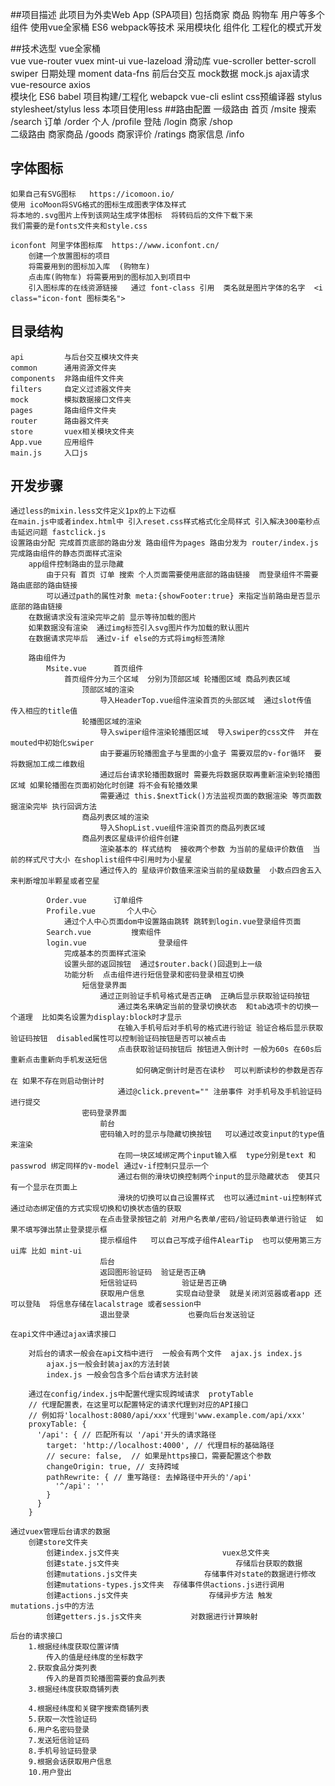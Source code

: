 ##项目描述
	此项目为外卖Web App (SPA项目)
	包括商家 商品 购物车 用户等多个组件
	使用vue全家桶 ES6 webpack等技术
	采用模块化 组件化 工程化的模式开发
	
##技术选型
	vue全家桶  
		vue vue-router vuex mint-ui vue-lazeload 
	滑动库
		vue-scroller
		better-scroll
		swiper
	日期处理
		moment
		data-fns
	前后台交互
		mock数据
			mock.js
		ajax请求
			vue-resource
			axios				
	模块化
		ES6
		babel
	项目构建/工程化
		webapck
		vue-cli
		eslint
	css预编译器
		stylus	stylesheet/stylus
		less    本项目使用less
##路由配置
	一级路由
		首页  /msite
		搜索 /search
		订单 /order
		个人 /profile
		登陆 /login
		商家 /shop		
	二级路由
		商家商品 /goods
		商家评价 /ratings
		商家信息 /info	
		
## 字体图标
	如果自己有SVG图标   https://icomoon.io/
	使用 icoMoon将SVG格式的图标生成图表字体及样式
	将本地的.svg图片上传到该网站生成字体图标  将转码后的文件下载下来
	我们需要的是fonts文件夹和style.css

	iconfont 阿里字体图标库  https://www.iconfont.cn/
		创建一个放置图标的项目
		将需要用到的图标加入库  (购物车)
		点击库(购物车) 将需要用到的图标加入到项目中
		引入图标库的在线资源链接   通过 font-class 引用  类名就是图片字体的名字  <i class="icon-font 图标类名">
		
## 目录结构
	api    		与后台交互模块文件夹
	common 		通用资源文件夹
	components  非路由组件文件夹
	filters     自定义过滤器文件夹
	mock		模拟数据接口文件夹
	pages		路由组件文件夹
	router		路由器文件夹
	store		vuex相关模块文件夹
	App.vue		应用组件
	main.js		入口js
	
## 开发步骤
	通过less的mixin.less文件定义1px的上下边框 
	在main.js中或者index.html中 引入reset.css样式格式化全局样式 引入解决300毫秒点击延迟问题 fastclick.js
	设置路由分配 完成首页底部的路由分发 路由组件为pages 路由分发为 router/index.js 完成路由组件的静态页面样式渲染  
		app组件控制路由的显示隐藏
			由于只有 首页 订单 搜索 个人页面需要使用底部的路由链接  而登录组件不需要路由底部的路由链接
			可以通过path的属性对象 meta:{showFooter:true} 来指定当前路由是否显示底部的路由链接
		在数据请求没有渲染完毕之前 显示等待加载的图片
		如果数据没有渲染  通过img标签引入svg图片作为加载的默认图片  
		在数据请求完毕后  通过v-if else的方式将img标签清除
			
		路由组件为
			Msite.vue      首页组件
				首页组件分为三个区域  分别为顶部区域 轮播图区域 商品列表区域
					顶部区域的渲染
						导入HeaderTop.vue组件渲染首页的头部区域  通过slot传值  传入相应的title值
					轮播图区域的渲染
						导入swiper组件渲染轮播图区域  导入swiper的css文件  并在mouted中初始化swiper
						由于要遍历轮播图盒子与里面的小盒子 需要双层的v-for循环  要将数据加工成二维数组
						通过后台请求轮播图数据时 需要先将数据获取再重新渲染到轮播图区域 如果轮播图在页面初始化时创建 将不会有轮播效果
						需要通过 this.$nextTick()方法监视页面的数据渲染 等页面数据渲染完毕 执行回调方法
					商品列表区域的渲染
						导入ShopList.vue组件渲染首页的商品列表区域  
					商品列表区星级评价组件创建
						渲染基本的 样式结构  接收两个参数 为当前的星级评价数值  当前的样式尺寸大小 在shoplist组件中引用时为小星星
						通过传入的 星级评价数值来渲染当前的星级数量  小数点四舍五入来判断增加半颗星或者空星
						
			Order.vue      订单组件 
			Profile.vue		  个人中心
				通过个人中心页面dom中设置路由跳转 跳转到login.vue登录组件页面
			Search.vue		   搜索组件		
			login.vue	             登录组件
				完成基本的页面样式渲染
				设置头部的返回按钮  通过$router.back()回退到上一级
				功能分析  点击组件进行短信登录和密码登录相互切换 
					短信登录界面
						通过正则验证手机号格式是否正确  正确后显示获取验证码按钮  
							通过类名来确定当前的登录切换状态  和tab选项卡的切换一个道理  比如类名设置为display:block时才显示
							在输入手机号后对手机号的格式进行验证 验证合格后显示获取验证码按钮  disabled属性可以控制验证码按钮是否可以被点击 
							点击获取验证码按钮后 按钮进入倒计时 一般为60s 在60s后重新点击重新向手机发送短信
								如何确定倒计时是否在读秒  可以判断读秒的参数是否存在 如果不存在则启动倒计时
							通过@click.prevent="" 注册事件 对手机号及手机验证码进行提交	 
					密码登录界面
						前台
						密码输入时的显示与隐藏切换按钮   可以通过改变input的type值来渲染
							在同一块区域绑定两个input输入框  type分别是text 和 passwrod 绑定同样的v-model 通过v-if控制只显示一个
							通过右侧的滑块切换控制两个input的显示隐藏状态  使其只有一个显示在页面上 
							滑块的切换可以自己设置样式  也可以通过mint-ui控制样式 通过动态绑定值的方式实现切换和切换状态值的获取
						在点击登录按钮之前 对用户名表单/密码/验证码表单进行验证  如果不填写弹出禁止登录提示框	
						提示框组件   可以自己写成子组件AlearTip  也可以使用第三方ui库 比如 mint-ui	
						后台
						返回图形验证码  验证是否正确
						短信验证码          验证是否正确
						获取用户信息       实现自动登录  就是关闭浏览器或者app 还可以登陆  将信息存储在lacalstrage 或者session中
						退出登录             也要向后台发送验证
						
	在api文件中通过ajax请求接口
	
		对后台的请求一般会在api文档中进行  一般会有两个文件  ajax.js index.js
			ajax.js一般会封装ajax的方法封装
			index.js 一般会包含多个后台请求方法封装
			
		通过在config/index.js中配置代理实现跨域请求  protyTable
		// 代理配置表，在这里可以配置特定的请求代理到对应的API接口
		// 例如将'localhost:8080/api/xxx'代理到'www.example.com/api/xxx'
		proxyTable: {
		  '/api': { // 匹配所有以 '/api'开头的请求路径
		  	target: 'http://localhost:4000', // 代理目标的基础路径
		    // secure: false,  // 如果是https接口，需要配置这个参数
		    changeOrigin: true, // 支持跨域
		    pathRewrite: { // 重写路径: 去掉路径中开头的'/api'
		      '^/api': ''
		    }
		  }
		}
				
	通过vuex管理后台请求的数据
		创建store文件夹
			创建index.js文件夹						vuex总文件夹
			创建state.js文件夹                          存储后台获取的数据
			创建mutations.js文件夹				存储事件对state的数据进行修改
			创建mutations-types.js文件夹  存储事件供actions.js进行调用
			创建actions.js文件夹					 存储异步方法 触发mutations.js中的方法
			创建getters.js.js文件夹			 对数据进行计算映射  
						
	后台的请求接口
		1.根据经纬度获取位置详情	
			传入的值是经纬度的坐标数字
		2.获取食品分类列表
			传入的是首页轮播图需要的食品列表
		3.根据经纬度获取商铺列表
			
		4.根据经纬度和关键字搜索商铺列表
		5.获取一次性验证码
		6.用户名密码登录
		7.发送短信验证码
		8.手机号验证码登录
		9.根据会话获取用户信息
		10.用户登出
		

























		
		
		
		
		
		
		
		
		
		
		
		
		
		
		
		
		
		
		
		
		
		
		
		
		
		
		
		
		
		
		
		
		
		
		
		
		
		
		
		
		
		
		
		
		
		
		
		
		
		
		
		
		
		
		
		
		
		
		
		
		
		
		
		
		
		
		
		
		
		
		
		
		
		
		
		
		
		
		
		
		
		
		
		
		
		
		
		
		
		
		
		
		
		
		
		
		
		
		
		
		
		
		
		
		
		
		
		
		
		
		
		
		
		
		
		
		
		
		
		
		
		
		
		
		
		
		
		
		
		
		
		
		
		
		
		
		
		
		
		
		
		
		
		
		
		
		
		
		
		
		
		
		
			